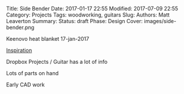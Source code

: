 Title: Side Bender
Date: 2017-01-17 22:55
Modified: 2017-07-09 22:55
Category: Projects
Tags: woodworking, guitars
Slug:
Authors: Matt Leaverton
Summary:
Status: draft
Phase: Design
Cover: images/side-bender.png

Keenovo heat blanket 17-jan-2017

[Inspiration](https://www.lmii.com/bending-heating/3204-bending-machine-for-guitar-sides-price-starts-at.html)

Dropbox Projects / Guitar has a lot of info

Lots of parts on hand

Early CAD work